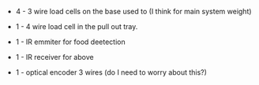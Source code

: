 -	4 - 3 wire load cells on the base used to (I think for main system weight)

-	1 - 4 wire load cell in the pull out tray.
-	1 - IR emmiter for food deetection
-	1 - IR receiver for above
-	1 - optical encoder 3 wires (do I need to worry about this?)



